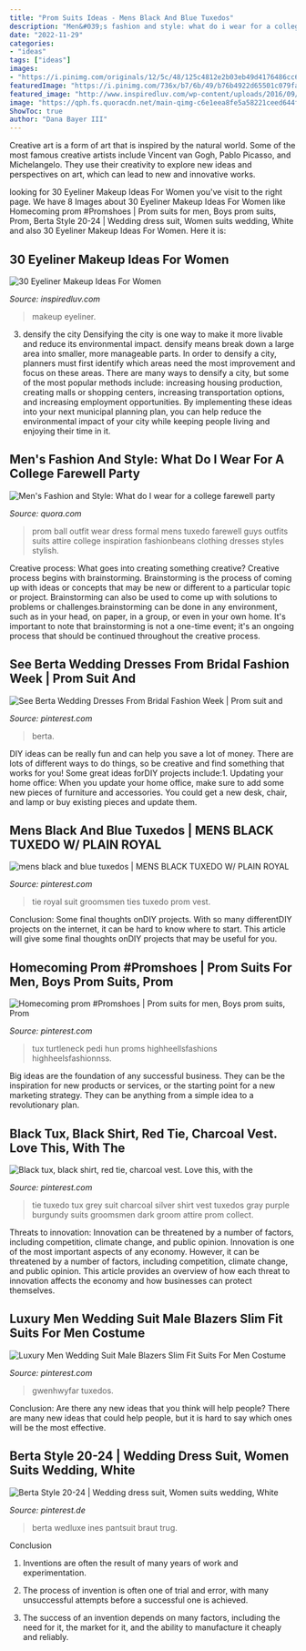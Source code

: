 ```yaml
---
title: "Prom Suits Ideas - Mens Black And Blue Tuxedos"
description: "Men&#039;s fashion and style: what do i wear for a college farewell party"
date: "2022-11-29"
categories:
- "ideas"
tags: ["ideas"]
images:
- "https://i.pinimg.com/originals/12/5c/48/125c4812e2b03eb49d4176486cc62e2a.jpg"
featuredImage: "https://i.pinimg.com/736x/b7/6b/49/b76b4922d65501c079fa5eb1724ba84d.jpg"
featured_image: "http://www.inspiredluv.com/wp-content/uploads/2016/09/20-Eyeliner-Makeup-Ideas.jpg"
image: "https://qph.fs.quoracdn.net/main-qimg-c6e1eea8fe5a58221ceed644fbcffb0c-c"
ShowToc: true
author: "Dana Bayer III"
---
```



Creative art is a form of art that is inspired by the natural world. Some of the most famous creative artists include Vincent van Gogh, Pablo Picasso, and Michelangelo. They use their creativity to explore new ideas and perspectives on art, which can lead to new and innovative works.

	

		
looking for 30 Eyeliner Makeup Ideas For Women you've visit to the right page. We have 8 Images about 30 Eyeliner Makeup Ideas For Women like Homecoming prom #Promshoes | Prom suits for men, Boys prom suits, Prom, Berta Style 20-24 | Wedding dress suit, Women suits wedding, White and also 30 Eyeliner Makeup Ideas For Women. Here it is:
		
    
## 30 Eyeliner Makeup Ideas For Women

<img loading=lazy src="http://www.inspiredluv.com/wp-content/uploads/2016/09/20-Eyeliner-Makeup-Ideas.jpg" onerror="this.onerror=null;this.src='https://tse4.mm.bing.net/th?id=OIP.S0VJYsqSDO220aGEx8zoiQHaLH&amp;pid=15.1';" alt="30 Eyeliner Makeup Ideas For Women">

_Source: inspiredluv.com_

>makeup eyeliner. 

	

3) densify the city
Densifying the city is one way to make it more livable and reduce its environmental impact. densify means break down a large area into smaller, more manageable parts. In order to densify a city, planners must first identify which areas need the most improvement and focus on these areas. There are many ways to densify a city, but some of the most popular methods include: increasing housing production, creating malls or shopping centers, increasing transportation options, and increasing employment opportunities. By implementing these ideas into your next municipal planning plan, you can help reduce the environmental impact of your city while keeping people living and enjoying their time in it.

    
## Men&#039;s Fashion And Style: What Do I Wear For A College Farewell Party

<img loading=lazy src="https://qph.fs.quoracdn.net/main-qimg-c6e1eea8fe5a58221ceed644fbcffb0c-c" onerror="this.onerror=null;this.src='https://tse4.mm.bing.net/th?id=OIP.CULaX3uYEB1dBYLe2utCLQHaO0&amp;pid=15.1';" alt="Men&#039;s Fashion and Style: What do I wear for a college farewell party">

_Source: quora.com_

>prom ball outfit wear dress formal mens tuxedo farewell guys outfits suits attire college inspiration fashionbeans clothing dresses styles stylish. 

	

Creative process: What goes into creating something creative?
Creative process begins with brainstorming. Brainstorming is the process of coming up with ideas or concepts that may be new or different to a particular topic or project. Brainstorming can also be used to come up with solutions to problems or challenges.brainstorming can be done in any environment, such as in your head, on paper, in a group, or even in your own home. It's important to note that brainstorming is not a one-time event; it's an ongoing process that should be continued throughout the creative process.

    
## See Berta Wedding Dresses From Bridal Fashion Week | Prom Suit And

<img loading=lazy src="https://i.pinimg.com/736x/63/ba/9c/63ba9cffada7a2bd0db66033d00c4136.jpg" onerror="this.onerror=null;this.src='https://tse1.mm.bing.net/th?id=OIP.AhsK7KuTlpxpWSSr6EaNoQHaJ3&amp;pid=15.1';" alt="See Berta Wedding Dresses From Bridal Fashion Week | Prom suit and">

_Source: pinterest.com_

>berta. 

	

DIY ideas can be really fun and can help you save a lot of money. There are lots of different ways to do things, so be creative and find something that works for you! Some great ideas forDIY projects include:1. Updating your home office: When you update your home office, make sure to add some new pieces of furniture and accessories. You could get a new desk, chair, and lamp or buy existing pieces and update them.
    
## Mens Black And Blue Tuxedos | MENS BLACK TUXEDO W/ PLAIN ROYAL

<img loading=lazy src="https://i.pinimg.com/originals/12/5c/48/125c4812e2b03eb49d4176486cc62e2a.jpg" onerror="this.onerror=null;this.src='https://tse1.mm.bing.net/th?id=OIP.6SO2Mnszk7uQaxoFZvAnVgHaLE&amp;pid=15.1';" alt="mens black and blue tuxedos | MENS BLACK TUXEDO W/ PLAIN ROYAL">

_Source: pinterest.com_

>tie royal suit groomsmen ties tuxedo prom vest. 

	

Conclusion: Some final thoughts onDIY projects.
With so many differentDIY projects on the internet, it can be hard to know where to start. This article will give some final thoughts onDIY projects that may be useful for you.

    
## Homecoming Prom #Promshoes | Prom Suits For Men, Boys Prom Suits, Prom

<img loading=lazy src="https://i.pinimg.com/736x/33/32/66/33326625b1871dbe4a37a37b71889b0b.jpg" onerror="this.onerror=null;this.src='https://tse3.mm.bing.net/th?id=OIP.YxPBf6AK_im3IOHZjwINvwHaNL&amp;pid=15.1';" alt="Homecoming prom #Promshoes | Prom suits for men, Boys prom suits, Prom">

_Source: pinterest.com_

>tux turtleneck pedi hun proms highheellsfashions highheelsfashionnss. 

	

Big ideas are the foundation of any successful business. They can be the inspiration for new products or services, or the starting point for a new marketing strategy. They can be anything from a simple idea to a revolutionary plan.

    
## Black Tux, Black Shirt, Red Tie, Charcoal Vest. Love This, With The

<img loading=lazy src="https://i.pinimg.com/736x/5c/0a/5b/5c0a5beac28ddd9667dd789b54e41379--black-suit-red-tie-black-tuxedos.jpg" onerror="this.onerror=null;this.src='https://tse2.mm.bing.net/th?id=OIP.KLuDuyShs6yTHhjbp2MFygHaJ4&amp;pid=15.1';" alt="Black tux, black shirt, red tie, charcoal vest. Love this, with the">

_Source: pinterest.com_

>tie tuxedo tux grey suit charcoal silver shirt vest tuxedos gray purple burgundy suits groomsmen dark groom attire prom collect. 

	

Threats to innovation: Innovation can be threatened by a number of factors, including competition, climate change, and public opinion.
Innovation is one of the most important aspects of any economy. However, it can be threatened by a number of factors, including competition, climate change, and public opinion. This article provides an overview of how each threat to innovation affects the economy and how businesses can protect themselves.

    
## Luxury Men Wedding Suit Male Blazers Slim Fit Suits For Men Costume

<img loading=lazy src="https://i.pinimg.com/736x/f0/b1/0f/f0b10f581ac0a33658586aa4f06fe55e.jpg" onerror="this.onerror=null;this.src='https://tse2.mm.bing.net/th?id=OIP.qSiy-jziwGiVjV9cKbElrwHaHa&amp;pid=15.1';" alt="Luxury Men Wedding Suit Male Blazers Slim Fit Suits For Men Costume">

_Source: pinterest.com_

>gwenhwyfar tuxedos. 

	

Conclusion: Are there any new ideas that you think will help people?
There are many new ideas that could help people, but it is hard to say which ones will be the most effective.

    
## Berta Style 20-24 | Wedding Dress Suit, Women Suits Wedding, White

<img loading=lazy src="https://i.pinimg.com/736x/b7/6b/49/b76b4922d65501c079fa5eb1724ba84d.jpg" onerror="this.onerror=null;this.src='https://tse2.mm.bing.net/th?id=OIP.1W0qzS9QgaUiy67-322bKgHaLH&amp;pid=15.1';" alt="Berta Style 20-24 | Wedding dress suit, Women suits wedding, White">

_Source: pinterest.de_

>berta wedluxe ines pantsuit braut trug. 

	

Conclusion
1. Inventions are often the result of many years of work and experimentation.
2. The process of invention is often one of trial and error, with many unsuccessful attempts before a successful one is achieved.

3. The success of an invention depends on many factors, including the need for it, the market for it, and the ability to manufacture it cheaply and reliably.

